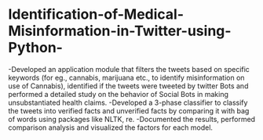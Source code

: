 # Identification-of-Medical-Misinformation-in-Twitter-using-Python-
-Developed an application module that filters the tweets based on specific keywords (for eg., cannabis, marijuana etc., to identify misinformation on use of Cannabis), identified if the tweets were tweeted by twitter Bots and performed a detailed study on the behavior of Social Bots in making unsubstantiated health claims.  -Developed a 3-phase classifier to classify the tweets into verified facts and unverified facts by comparing it with bag of words using packages like NLTK, re.  -Documented the results, performed comparison analysis and visualized the factors for each model.
